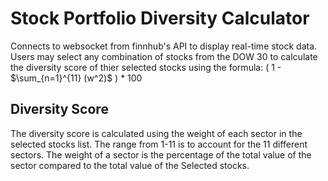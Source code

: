 # Stock Portfolio Diversity Calculator

Connects to websocket from finnhub's API to display real-time stock data. Users may select any combination of stocks from the DOW 30 to calculate the diversity score of thier selected stocks using the formula: 
( 1 - $\sum_{n=1}^{11} (w^2)$ ) * 100  

## Diversity Score

The diversity score is calculated using the weight of each sector in the selected stocks list. The range from 1-11 is to account for the 11 different sectors. The weight of a sector is the percentage of the total value of the sector compared to the total value of the Selected stocks.


